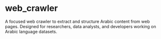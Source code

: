 # web_crawler
 A focused web crawler to extract and structure Arabic content from web pages. Designed for researchers, data analysts, and developers working on Arabic language datasets.

